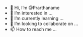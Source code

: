 - 👋 Hi, I’m @Prarthaname
- 👀 I’m interested in ...
- 🌱 I’m currently learning ...
- 💞️ I’m looking to collaborate on ...
- 📫 How to reach me ...

<!---
Prarthaname/Prarthaname is a ✨ special ✨ repository because its `README.md` (this file) appears on your GitHub profile.
You can click the Preview link to take a look at your changes.
--->
